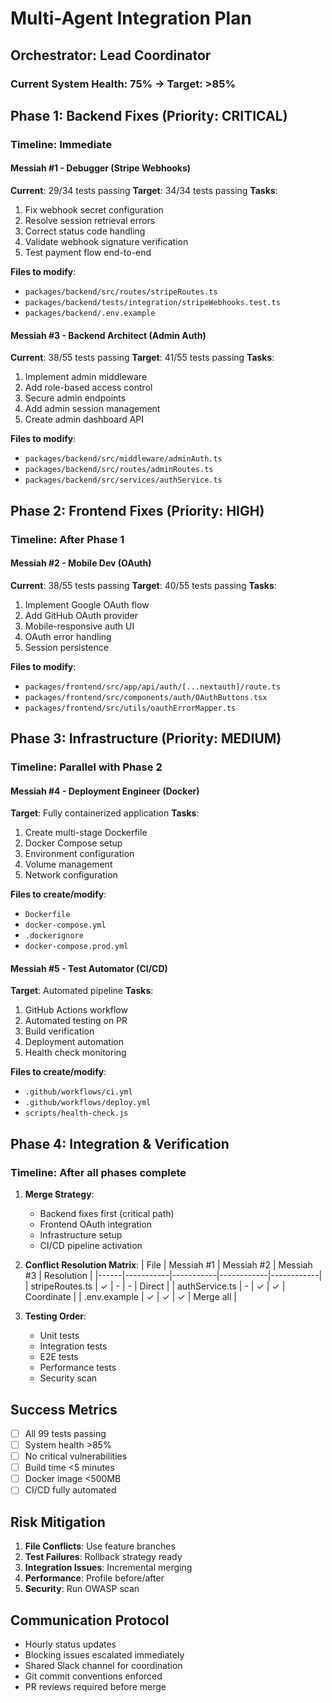 # Multi-Agent Integration Plan
## Orchestrator: Lead Coordinator

### Current System Health: 75% → Target: >85%

## Phase 1: Backend Fixes (Priority: CRITICAL)
### Timeline: Immediate

#### Messiah #1 - Debugger (Stripe Webhooks)
**Current**: 29/34 tests passing
**Target**: 34/34 tests passing
**Tasks**:
1. Fix webhook secret configuration
2. Resolve session retrieval errors
3. Correct status code handling
4. Validate webhook signature verification
5. Test payment flow end-to-end

**Files to modify**:
- `packages/backend/src/routes/stripeRoutes.ts`
- `packages/backend/tests/integration/stripeWebhooks.test.ts`
- `packages/backend/.env.example`

#### Messiah #3 - Backend Architect (Admin Auth)
**Current**: 38/55 tests passing
**Target**: 41/55 tests passing
**Tasks**:
1. Implement admin middleware
2. Add role-based access control
3. Secure admin endpoints
4. Add admin session management
5. Create admin dashboard API

**Files to modify**:
- `packages/backend/src/middleware/adminAuth.ts`
- `packages/backend/src/routes/adminRoutes.ts`
- `packages/backend/src/services/authService.ts`

## Phase 2: Frontend Fixes (Priority: HIGH)
### Timeline: After Phase 1

#### Messiah #2 - Mobile Dev (OAuth)
**Current**: 38/55 tests passing
**Target**: 40/55 tests passing
**Tasks**:
1. Implement Google OAuth flow
2. Add GitHub OAuth provider
3. Mobile-responsive auth UI
4. OAuth error handling
5. Session persistence

**Files to modify**:
- `packages/frontend/src/app/api/auth/[...nextauth]/route.ts`
- `packages/frontend/src/components/auth/OAuthButtons.tsx`
- `packages/frontend/src/utils/oauthErrorMapper.ts`

## Phase 3: Infrastructure (Priority: MEDIUM)
### Timeline: Parallel with Phase 2

#### Messiah #4 - Deployment Engineer (Docker)
**Target**: Fully containerized application
**Tasks**:
1. Create multi-stage Dockerfile
2. Docker Compose setup
3. Environment configuration
4. Volume management
5. Network configuration

**Files to create/modify**:
- `Dockerfile`
- `docker-compose.yml`
- `.dockerignore`
- `docker-compose.prod.yml`

#### Messiah #5 - Test Automator (CI/CD)
**Target**: Automated pipeline
**Tasks**:
1. GitHub Actions workflow
2. Automated testing on PR
3. Build verification
4. Deployment automation
5. Health check monitoring

**Files to create/modify**:
- `.github/workflows/ci.yml`
- `.github/workflows/deploy.yml`
- `scripts/health-check.js`

## Phase 4: Integration & Verification
### Timeline: After all phases complete

1. **Merge Strategy**:
   - Backend fixes first (critical path)
   - Frontend OAuth integration
   - Infrastructure setup
   - CI/CD pipeline activation

2. **Conflict Resolution Matrix**:
   | File | Messiah #1 | Messiah #2 | Messiah #3 | Resolution |
   |------|-----------|-----------|------------|------------|
   | stripeRoutes.ts | ✓ | - | - | Direct |
   | authService.ts | - | ✓ | ✓ | Coordinate |
   | .env.example | ✓ | ✓ | ✓ | Merge all |

3. **Testing Order**:
   - Unit tests
   - Integration tests
   - E2E tests
   - Performance tests
   - Security scan

## Success Metrics
- [ ] All 99 tests passing
- [ ] System health >85%
- [ ] No critical vulnerabilities
- [ ] Build time <5 minutes
- [ ] Docker image <500MB
- [ ] CI/CD fully automated

## Risk Mitigation
1. **File Conflicts**: Use feature branches
2. **Test Failures**: Rollback strategy ready
3. **Integration Issues**: Incremental merging
4. **Performance**: Profile before/after
5. **Security**: Run OWASP scan

## Communication Protocol
- Hourly status updates
- Blocking issues escalated immediately
- Shared Slack channel for coordination
- Git commit conventions enforced
- PR reviews required before merge